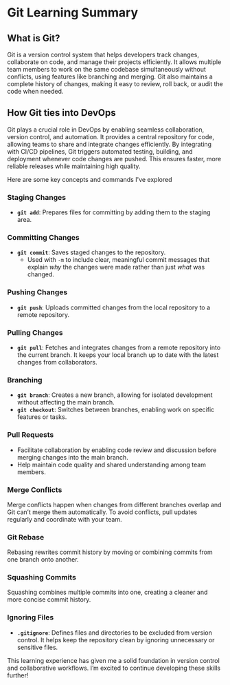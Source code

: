 # Git Learning Summary  

## What is Git?

Git is a version control system that helps developers track changes, collaborate on code, and manage their projects efficiently. It allows multiple team members to work on the same codebase simultaneously without conflicts, using features like branching and merging. Git also maintains a complete history of changes, making it easy to review, roll back, or audit the code when needed.

## How Git ties into DevOps

Git plays a crucial role in DevOps by enabling seamless collaboration, version control, and automation. It provides a central repository for code, allowing teams to share and integrate changes efficiently. By integrating with CI/CD pipelines, Git triggers automated testing, building, and deployment whenever code changes are pushed. This ensures faster, more reliable releases while maintaining high quality.


Here are some key concepts and commands I've explored


### Staging Changes  
- **`git add`**: Prepares files for committing by adding them to the staging area.  

### Committing Changes  
- **`git commit`**: Saves staged changes to the repository.  
  - Used with `-m` to include clear, meaningful commit messages that explain *why* the changes were made rather than just *what* was changed.  

### Pushing Changes  
- **`git push`**: Uploads committed changes from the local repository to a remote repository.  

### Pulling Changes  
- **`git pull`**: Fetches and integrates changes from a remote repository into the current branch. It keeps your local branch up to date with the latest changes from collaborators.  

### Branching  
- **`git branch`**: Creates a new branch, allowing for isolated development without affecting the main branch.  
- **`git checkout`**: Switches between branches, enabling work on specific features or tasks.  

### Pull Requests  
- Facilitate collaboration by enabling code review and discussion before merging changes into the main branch.  
- Help maintain code quality and shared understanding among team members.  

### Merge Conflicts  
Merge conflicts happen when changes from different branches overlap and Git can’t merge them automatically. To avoid conflicts, pull updates regularly and coordinate with your team.  

### Git Rebase  
Rebasing rewrites commit history by moving or combining commits from one branch onto another.

### Squashing Commits  
Squashing combines multiple commits into one, creating a cleaner and more concise commit history. 

### Ignoring Files  
- **`.gitignore`**: Defines files and directories to be excluded from version control. It helps keep the repository clean by ignoring unnecessary or sensitive files.  

This learning experience has given me a solid foundation in version control and collaborative workflows. I’m excited to continue developing these skills further!  
